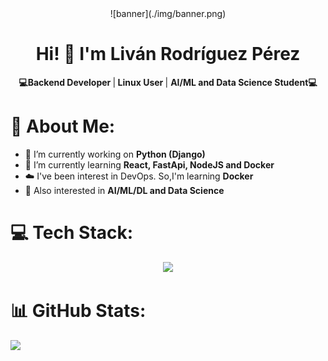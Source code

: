 <div align="center">
![banner](./img/banner.png)
</div>

<h1 align="center">Hi! 👋 I'm Liván Rodríguez Pérez</h1>

<p align="center">
 <b> 💻Backend Developer </b> |<b> Linux User </b>| <b> AI/ML and Data Science Student💻</b>
</p>

# 💫 About Me:
- 🔭 I’m currently working on **Python (Django)**
- 🌱 I’m currently learning **React, FastApi, NodeJS and Docker**
- ☁️ I've been interest in DevOps. So,I'm learning **Docker**
- 🚀 Also interested in **AI/ML/DL and Data Science**

# 💻 Tech Stack:
<!--tech stack icons-->
<p align="center">
  <a href="https://skillicons.dev">
    <img src="https://skillicons.dev/icons?i=py,git,github,html,css,js,postgres,mongodb,mysql,linux,postman,vscode,docker&perline=14" />
  </a>
</p>

# 📊 GitHub Stats:
![](https://github-readme-stats.vercel.app/api/top-langs/?username=L1vDev&theme=dark&hide_border=false&include_all_commits=True&count_private=True&layout=compact)




<!---->
